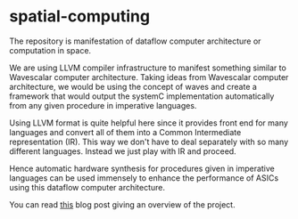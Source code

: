 spatial-computing
=================

The repository is manifestation of dataflow computer architecture or computation
in space.

We are using LLVM compiler infrastructure to manifest something similar to
Wavescalar computer architecture. Taking ideas from Wavescalar computer
architecture, we would be using the concept of waves and create a framework that
would output the systemC implementation automatically from any given procedure
in imperative languages.

Using LLVM format is quite helpful here since it provides front end for many
languages and convert all of them into a Common Intermediate representation
(IR). This way we don't have to deal separately with so many different
languages. Instead we just play with IR and proceed.

Hence automatic hardware synthesis for procedures given in imperative languages
can be used immensely to enhance the performance of ASICs using this dataflow
computer architecture.

You can read [this](http://pranavk.github.io/architecture/spatial-computing/) blog post giving an overview of the project.
